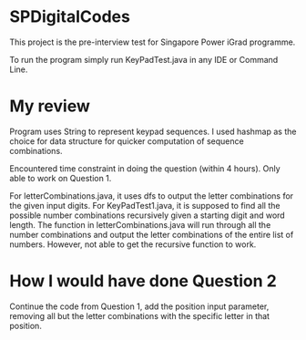 # SPDigitalCodes
This project is the pre-interview test for Singapore Power iGrad programme. 

To run the program simply run KeyPadTest.java in any IDE or Command Line.

# My review

Program uses String to represent keypad sequences.
I used hashmap as the choice for data structure for quicker computation of sequence combinations.

Encountered time constraint in doing the question (within 4 hours). Only able to work on Question 1.

For letterCombinations.java, it uses dfs to output the letter combinations for the given input digits.
For KeyPadTest1.java, it is supposed to find all the possible number combinations recursively given a starting digit and word length.
The function in letterCombinations.java will run through all the number combinations and output the letter combinations of the entire list of numbers. However, not able to get the recursive function to work.

# How I would have done Question 2 

Continue the code from Question 1, add the position input parameter,
removing all but the letter combinations with the specific letter in that position.
